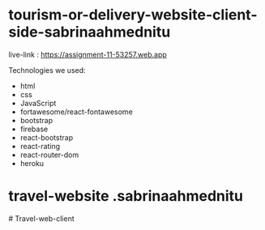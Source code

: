 # tourism-or-delivery-website-client-side-sabrinaahmednitu 

live-link : https://assignment-11-53257.web.app

Technologies we used:
- html
- css
- JavaScript
- fortawesome/react-fontawesome
-  bootstrap
-  firebase
-  react-bootstrap
-  react-rating
-  react-router-dom
- heroku
# travel-website .sabrinaahmednitu

#   T r a v e l - w e b - c l i e n t 
 
 
